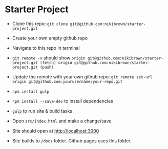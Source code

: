 # Starter Project

-   Clone this repo: `git clone git@github.com:nikibrown/starter-project.git`
-   Create your own empty github repo
-   Navigate to this repo in terminal
-   `git remote -v` should show `origin git@github.com:nikibrown/starter-project.git (fetch) origin git@github.com:nikibrown/starter-project.git (push)`
-   Update the remote with your own github repo: `git remote set-url origin git@github.com:yourusername/your-repo.git`

-   `npm install gulp`
-   `npm install --save-dev` to install dependencies
-   `gulp` to run site & build tasks
-   Open `src/index.html` and make a change/save
-   Site should open at [http://localhost:3000](http://localhost:3000)
-   Site builds to `/docs` folder. Github pages uses this folder.
